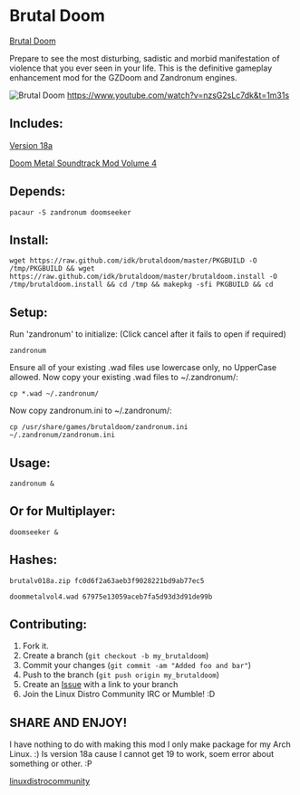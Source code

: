 Brutal Doom
===========

[Brutal Doom][8]

Prepare to see the most disturbing, sadistic and morbid manifestation of violence that you ever seen in your life. This is the definitive gameplay enhancement mod for the GZDoom and Zandronum engines.

![Brutal Doom](https://raw.github.com/idk/brutaldoom/master/cover.jpg)
https://www.youtube.com/watch?v=nzsG2sLc7dk&t=1m31s

Includes:
---------

[Version 18a][9]

[Doom Metal Soundtrack Mod Volume 4][10]

Depends:
--------

    pacaur -S zandronum doomseeker

Install:
--------

    wget https://raw.github.com/idk/brutaldoom/master/PKGBUILD -O /tmp/PKGBUILD && wget https://raw.github.com/idk/brutaldoom/master/brutaldoom.install -O /tmp/brutaldoom.install && cd /tmp && makepkg -sfi PKGBUILD && cd

Setup:
------

Run 'zandronum' to initialize: (Click cancel after it fails to open if required)

    zandronum

Ensure all of your existing .wad files use lowercase only, no UpperCase allowed.
Now copy your existing .wad files to ~/.zandronum/:
    
    cp *.wad ~/.zandronum/

Now copy zandronum.ini to ~/.zandronum/:

    cp /usr/share/games/brutaldoom/zandronum.ini ~/.zandronum/zandronum.ini

Usage:
------

    zandronum &

Or for Multiplayer:
-------------------

    doomseeker &

Hashes:
-------

    brutalv018a.zip fc0d6f2a63aeb3f9028221bd9ab77ec5
    
    doommetalvol4.wad 67975e13059aceb7fa5d93d3d91de99b

Contributing:
-------------

1. Fork it.
2. Create a branch (`git checkout -b my_brutaldoom`)
3. Commit your changes (`git commit -am "Added foo and bar"`)
4. Push to the branch (`git push origin my_brutaldoom`)
5. Create an [Issue][7] with a link to your branch
6. Join the Linux Distro Community IRC or Mumble! :D

SHARE AND ENJOY!
----------------

I have nothing to do with making this mod I only make package for my Arch Linux. :)
 Is version 18a cause I cannot get 19 to work, soem error about something or other. :P

[linuxdistrocommunity][6]


[6]: http://www.linuxdistrocommunity.com
[7]: https://github.com/idk/brutaldoom/issues
[8]: http://www.moddb.com/mods/brutal-doom
[9]: http://www.moddb.com/downloads/brutal-doom-version-181
[10]: http://www.moddb.com/mods/brutal-doom/downloads/doom-metal-soundtrack-mod-volume-4